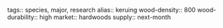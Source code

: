 tags:: species, major, research
alias:: keruing
wood-density:: 800
wood-durability:: high
market:: hardwoods
supply:: next-month
